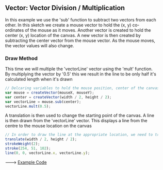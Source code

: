 ## Vector: Vector Division / Multiplication

In this example we use the 'sub' function to subtract two vectors from each other.
In this sketch we create a mouse vector to hold the (x, y) co-ordinates of the
mouse as it moves. Another vector is created to hold the center (x, y) location
of the canvas. A new vector is then created by subtracting the center vector from the
mouse vector. As the mouse moves, the vector values will also change.

### Draw Method

This time we will multiple the 'vectorLine' vector using the 'mult' function. By
multiplying the vector by '0.5' this we result in the line to be only half it's
calculated length when it's drawn

```js
// Delcaring variables to hold the mouse position, center of the canvas and the difference between them
var mouse = createVector(mouseX, mouseY);
var center = createVector(width / 2, height / 2);
var vectorLine = mouse.sub(center);
vectorLine.mult(0.5);
```

A translation is then used to change the starting point of the canvas. A line is then
drawn from the 'vectorLine' vector. This displays a line from the centre to the mouse
location on the canvas

```js
// In order to draw the line at the appropriate location, we need to translate the line to be drawn
translate(width / 2, height / 2);
strokeWeight(2);
stroke(254, 51, 102);
line(0, 0, vectorLine.x, vectorLine.y);
```

\---> [Example Code](https://cilliantighe.github.io/Interactive_Graphics_P5/02_vectors/20_Vector_Division_Multiplication/)
